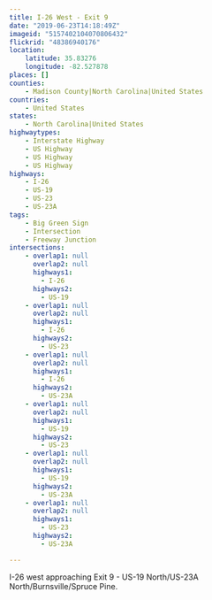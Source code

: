 ```yaml
---
title: I-26 West - Exit 9
date: "2019-06-23T14:18:49Z"
imageid: "5157402104070806432"
flickrid: "48386940176"
location:
    latitude: 35.83276
    longitude: -82.527878
places: []
counties:
    - Madison County|North Carolina|United States
countries:
    - United States
states:
    - North Carolina|United States
highwaytypes:
    - Interstate Highway
    - US Highway
    - US Highway
    - US Highway
highways:
    - I-26
    - US-19
    - US-23
    - US-23A
tags:
    - Big Green Sign
    - Intersection
    - Freeway Junction
intersections:
    - overlap1: null
      overlap2: null
      highways1:
        - I-26
      highways2:
        - US-19
    - overlap1: null
      overlap2: null
      highways1:
        - I-26
      highways2:
        - US-23
    - overlap1: null
      overlap2: null
      highways1:
        - I-26
      highways2:
        - US-23A
    - overlap1: null
      overlap2: null
      highways1:
        - US-19
      highways2:
        - US-23
    - overlap1: null
      overlap2: null
      highways1:
        - US-19
      highways2:
        - US-23A
    - overlap1: null
      overlap2: null
      highways1:
        - US-23
      highways2:
        - US-23A

---
```

I-26 west approaching Exit 9 - US-19 North/US-23A North/Burnsville/Spruce Pine.